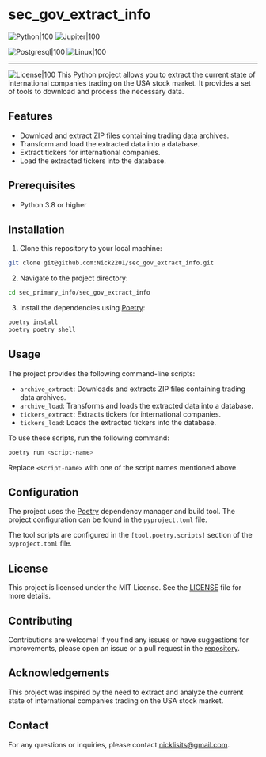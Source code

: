 # sec_gov_extract_info

![Python|100](http://ForTheBadge.com/images/badges/made-with-python.svg)
![Jupiter|100](https://img.shields.io/badge/Made%20with-Jupyter-orange?style=for-the-badge&logo=Jupyter)

![Postgresql|100](https://img.shields.io/badge/PostgreSQL-316192?style=for-the-badge&logo=postgresql&logoColor=white)
![Linux|100](https://img.shields.io/badge/Linux-FCC624?style=for-the-badge&logo=linux&logoColor=black)

___
![License|100](https://img.shields.io/badge/License-MIT-green)
This Python project allows you to extract the current state of international companies trading on the USA stock market. It provides a set of tools to download and process the necessary data.

## Features

- Download and extract ZIP files containing trading data archives.
- Transform and load the extracted data into a database.
- Extract tickers for international companies.
- Load the extracted tickers into the database.

## Prerequisites

- Python 3.8 or higher

## Installation

1. Clone this repository to your local machine:

```bash
git clone git@github.com:Nick2201/sec_gov_extract_info.git
```

2. Navigate to the project directory:

```bash
cd sec_primary_info/sec_gov_extract_info
```

3. Install the dependencies using [Poetry](https://python-poetry.org/):

```bash
poetry install
poetry poetry shell
```

## Usage

The project provides the following command-line scripts:

- `archive_extract`: Downloads and extracts ZIP files containing trading data archives.
- `archive_load`: Transforms and loads the extracted data into a database.
- `tickers_extract`: Extracts tickers for international companies.
- `tickers_load`: Loads the extracted tickers into the database.

To use these scripts, run the following command:

```bash
poetry run <script-name>
```

Replace `<script-name>` with one of the script names mentioned above.

## Configuration

The project uses the [Poetry](https://python-poetry.org/) dependency manager and build tool. The project configuration can be found in the `pyproject.toml` file.

The tool scripts are configured in the `[tool.poetry.scripts]` section of the `pyproject.toml` file.

## License

This project is licensed under the MIT License. See the [LICENSE](LICENSE) file for more details.

## Contributing

Contributions are welcome! If you find any issues or have suggestions for improvements, please open an issue or a pull request in the [repository](https://github.com/your-username/your-project).

## Acknowledgements

This project was inspired by the need to extract and analyze the current state of international companies trading on the USA stock market.

## Contact

For any questions or inquiries, please contact [nicklisits@gmail.com](mailto:your-email@example.com).
